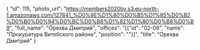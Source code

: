{
    "id": 115,
    "photo_url": "https://members2020by.s3.eu-north-1.amazonaws.com/127841_%D0%9E%D1%80%D0%B5%D1%85%D0%B2%D0%B0%D0%94%D0%BC%D0%B8%D1%82%D1%80%D0%B8%D0%B9",
    "full_name": "Орехва Дмитрий",
    "offices": "[{\"id\": \"02-06\", \"name\": \"Прокуратура Витебского района\", \"position\": \"\"}]",
    "title": "Орехва Дмитрий"
}